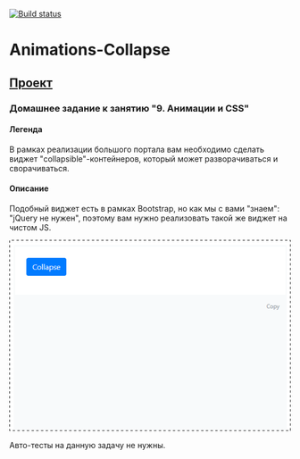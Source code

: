 [![Build status](https://ci.appveyor.com/api/projects/status/817h26ghit3yt2lb?svg=true)](https://ci.appveyor.com/project/VMoiseev/animations-collapse)

# Animations-Collapse

## [Проект](https://vmoiseev.github.io/Animations-Collapse/)

### Домашнее задание к занятию "9. Анимации и CSS"

#### Легенда

В рамках реализации большого портала вам необходимо сделать виджет "collapsible"-контейнеров, который может разворачиваться и сворачиваться.

#### Описание

Подобный виджет есть в рамках Bootstrap, но как мы с вами "знаем": "jQuery не нужен", поэтому вам нужно реализовать такой же виджет на чистом JS.

![](src/pic/collapse.gif)

Авто-тесты на данную задачу не нужны.
